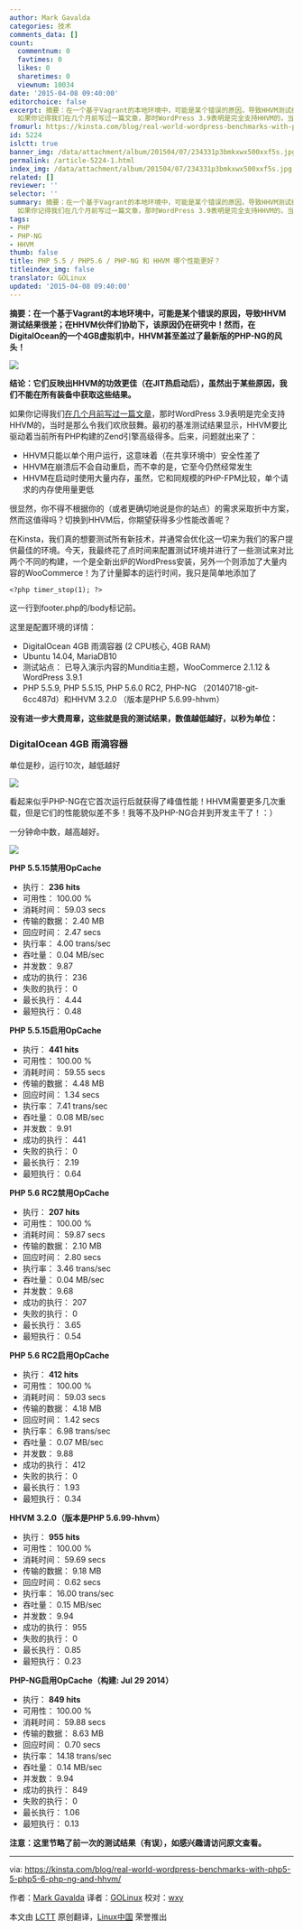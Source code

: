 ```yaml
---
author: Mark Gavalda
categories: 技术
comments_data: []
count:
  commentnum: 0
  favtimes: 0
  likes: 0
  sharetimes: 0
  viewnum: 10034
date: '2015-04-08 09:40:00'
editorchoice: false
excerpt: 摘要：在一个基于Vagrant的本地环境中，可能是某个错误的原因，导致HHVM测试结果很差；在HHVM伙伴们协助下，该原因仍在研究中！然而，在DigitalOcean的一个4GB虚拟机中，HHVM甚至盖过了最新版的PHP-NG的风头！  结论：它们反映出HHVM的功效更佳（在JIT热启动后），虽然出于某些原因，我们不能在所有装备中获取这些结果。
  如果你记得我们在几个月前写过一篇文章，那时WordPress 3.9表明是完全支持HHVM的，当时是那么令我们欢欣鼓舞。最初的基准测试结果显示，HHVM要比驱动着当前所有PHP构建的Zend引擎高级得多。后来，问题就出来了：  HHVM
fromurl: https://kinsta.com/blog/real-world-wordpress-benchmarks-with-php5-5-php5-6-php-ng-and-hhvm/
id: 5224
islctt: true
banner_img: /data/attachment/album/201504/07/234331p3bmkxwx500xxf5s.jpg
permalink: /article-5224-1.html
index_img: /data/attachment/album/201504/07/234331p3bmkxwx500xxf5s.jpg.thumb.jpg
related: []
reviewer: ''
selector: ''
summary: 摘要：在一个基于Vagrant的本地环境中，可能是某个错误的原因，导致HHVM测试结果很差；在HHVM伙伴们协助下，该原因仍在研究中！然而，在DigitalOcean的一个4GB虚拟机中，HHVM甚至盖过了最新版的PHP-NG的风头！  结论：它们反映出HHVM的功效更佳（在JIT热启动后），虽然出于某些原因，我们不能在所有装备中获取这些结果。
  如果你记得我们在几个月前写过一篇文章，那时WordPress 3.9表明是完全支持HHVM的，当时是那么令我们欢欣鼓舞。最初的基准测试结果显示，HHVM要比驱动着当前所有PHP构建的Zend引擎高级得多。后来，问题就出来了：  HHVM
tags:
- PHP
- PHP-NG
- HHVM
thumb: false
title: PHP 5.5 / PHP5.6 / PHP-NG 和 HHVM 哪个性能更好？
titleindex_img: false
translator: GOLinux
updated: '2015-04-08 09:40:00'
---
```


**摘要：在一个基于Vagrant的本地环境中，可能是某个错误的原因，导致HHVM测试结果很差；在HHVM伙伴们协助下，该原因仍在研究中！然而，在DigitalOcean的一个4GB虚拟机中，HHVM甚至盖过了最新版的PHP-NG的风头！**


![](/data/attachment/album/201504/07/234331p3bmkxwx500xxf5s.jpg)


**结论：它们反映出HHVM的功效更佳（在JIT热启动后），虽然出于某些原因，我们不能在所有装备中获取这些结果。**


如果你记得我们[在几个月前写过一篇文章](https://kinsta.com/blog/hhvm-and-wordpress/)，那时WordPress 3.9表明是完全支持HHVM的，当时是那么令我们欢欣鼓舞。最初的基准测试结果显示，HHVM要比驱动着当前所有PHP构建的Zend引擎高级得多。后来，问题就出来了：


* HHVM只能以单个用户运行，这意味着（在共享环境中）安全性差了
* HHVM在崩溃后不会自动重启，而不幸的是，它至今仍然经常发生
* HHVM在启动时使用大量内存，虽然，它和同规模的PHP-FPM比较，单个请求的内存使用量更低


很显然，你不得不根据你的（或者更确切地说是你的站点）的需求采取折中方案，然而这值得吗？切换到HHVM后，你期望获得多少性能改善呢？


在Kinsta，我们真的想要测试所有新技术，并通常会优化这一切来为我们的客户提供最佳的环境。今天，我最终花了点时间来配置测试环境并进行了一些测试来对比两个不同的构建，一个是全新出炉的WordPress安装，另外一个则添加了大量内容的WooCommerce！为了计量脚本的运行时间，我只是简单地添加了



```
<?php timer_stop(1); ?>

```

这一行到footer.php的/body标记前。


这里是配置环境的详情：


* DigitalOcean 4GB 雨滴容器 (2 CPU核心, 4GB RAM)
* Ubuntu 14.04, MariaDB10
* 测试站点： 已导入演示内容的Munditia主题，WooCommerce 2.1.12 & WordPress 3.9.1
* PHP 5.5.9, PHP 5.5.15, PHP 5.6.0 RC2, PHP-NG （20140718-git-6cc487d）和HHVM 3.2.0 （版本是PHP 5.6.99-hhvm）


**没有进一步大费周章，这些就是我的测试结果，数值越低越好，以秒为单位：**


### DigitalOcean 4GB 雨滴容器


单位是秒，运行10次，越低越好


![](/data/attachment/album/201504/07/234146hvke5qwoe41e405p.png)


看起来似乎PHP-NG在它首次运行后就获得了峰值性能！HHVM需要更多几次重载，但是它们的性能貌似差不多！我等不及PHP-NG合并到开发主干了！：）


一分钟命中数，越高越好。


![](/data/attachment/album/201504/07/234214demrp6k0zkzgooz8.png)


**PHP 5.5.15禁用OpCache**


* 执行： **236 hits**
* 可用性： 100.00 %
* 消耗时间： 59.03 secs
* 传输的数据： 2.40 MB
* 回应时间： 2.47 secs
* 执行率： 4.00 trans/sec
* 吞吐量： 0.04 MB/sec
* 并发数： 9.87
* 成功的执行： 236
* 失败的执行： 0
* 最长执行： 4.44
* 最短执行： 0.48


**PHP 5.5.15启用OpCache**


* 执行： **441 hits**
* 可用性： 100.00 %
* 消耗时间： 59.55 secs
* 传输的数据： 4.48 MB
* 回应时间： 1.34 secs
* 执行率： 7.41 trans/sec
* 吞吐量： 0.08 MB/sec
* 并发数： 9.91
* 成功的执行： 441
* 失败的执行： 0
* 最长执行： 2.19
* 最短执行： 0.64


**PHP 5.6 RC2禁用OpCache**


* 执行： **207 hits**
* 可用性： 100.00 %
* 消耗时间： 59.87 secs
* 传输的数据： 2.10 MB
* 回应时间： 2.80 secs
* 执行率： 3.46 trans/sec
* 吞吐量： 0.04 MB/sec
* 并发数： 9.68
* 成功的执行： 207
* 失败的执行： 0
* 最长执行： 3.65
* 最短执行： 0.54


**PHP 5.6 RC2启用OpCache**


* 执行： **412 hits**
* 可用性： 100.00 %
* 消耗时间： 59.03 secs
* 传输的数据： 4.18 MB
* 回应时间： 1.42 secs
* 执行率： 6.98 trans/sec
* 吞吐量： 0.07 MB/sec
* 并发数： 9.88
* 成功的执行： 412
* 失败的执行： 0
* 最长执行： 1.93
* 最短执行： 0.34


**HHVM 3.2.0（版本是PHP 5.6.99-hhvm）**


* 执行： **955 hits**
* 可用性： 100.00 %
* 消耗时间： 59.69 secs
* 传输的数据： 9.18 MB
* 回应时间： 0.62 secs
* 执行率： 16.00 trans/sec
* 吞吐量： 0.15 MB/sec
* 并发数： 9.94
* 成功的执行： 955
* 失败的执行： 0
* 最长执行： 0.85
* 最短执行： 0.23


**PHP-NG启用OpCache（构建: Jul 29 2014）**


* 执行： **849 hits**
* 可用性： 100.00 %
* 消耗时间： 59.88 secs
* 传输的数据： 8.63 MB
* 回应时间： 0.70 secs
* 执行率： 14.18 trans/sec
* 吞吐量： 0.14 MB/sec
* 并发数： 9.94
* 成功的执行： 849
* 失败的执行： 0
* 最长执行： 1.06
* 最短执行： 0.13


**注意：这里节略了前一次的测试结果（有误），如感兴趣请访问原文查看。**




---


via: <https://kinsta.com/blog/real-world-wordpress-benchmarks-with-php5-5-php5-6-php-ng-and-hhvm/>


作者：[Mark Gavalda](https://kinsta.com/blog/author/kinstadmin/) 译者：[GOLinux](https://github.com/GOLinux) 校对：[wxy](https://github.com/wxy)


本文由 [LCTT](https://github.com/LCTT/TranslateProject) 原创翻译，[Linux中国](http://linux.cn/) 荣誉推出